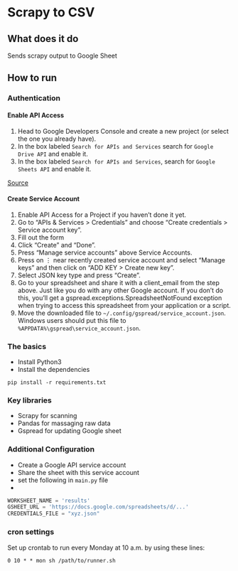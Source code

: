 # Scrapy to CSV

## What does it do

Sends scrapy output to Google Sheet

## How to run
### Authentication

#### Enable API Access

1. Head to Google Developers Console and create a new project (or select the one you already have).
2. In the box labeled `Search for APIs and Services` search for `Google Drive API` and enable it.
3. In the box labeled `Search for APIs and Services`, search for `Google Sheets API` and enable it.

[Source](https://docs.gspread.org/en/latest/oauth2.html#enable-api-access-for-a-project)

#### Create Service Account
1. Enable API Access for a Project if you haven’t done it yet.
2. Go to “APIs & Services > Credentials” and choose “Create credentials > Service account key”.
3. Fill out the form
4. Click “Create” and “Done”.
5. Press “Manage service accounts” above Service Accounts.
6. Press on ⋮ near recently created service account and select “Manage keys” and then click on “ADD KEY > Create new key”.
7. Select JSON key type and press “Create”.
8. Go to your spreadsheet and share it with a client_email from the step above. Just like you do with any other Google account. If you don’t do this, you’ll get a gspread.exceptions.SpreadsheetNotFound exception when trying to access this spreadsheet from your application or a script.
9. Move the downloaded file to `~/.config/gspread/service_account.json`. Windows users should put this file to `%APPDATA%\gspread\service_account.json`.
### The basics

- Install Python3
- Install the dependencies
```
pip install -r requirements.txt
```

### Key libraries
- Scrapy for scanning
- Pandas for massaging raw data
- Gspread for updating Google sheet

### Additional Configuration

- Create a Google API service account
- Share the sheet with this service account 
- set the following in `main.py` file
- 
```python
WORKSHEET_NAME = 'results'
GSHEET_URL = 'https://docs.google.com/spreadsheets/d/...'
CREDENTIALS_FILE = "xyz.json"
```

### cron settings

Set up crontab to run every Monday at 10 a.m. by using these lines:

```shell
0 10 * * mon sh /path/to/runner.sh
```